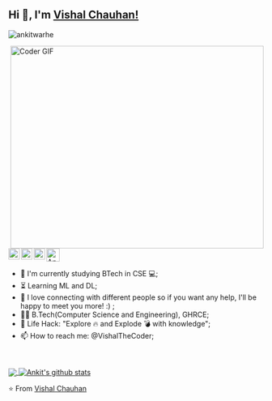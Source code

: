 ## Hi 👋, I'm [Vishal Chauhan!](https://github.com/vish-han) 
 <p align="left"> <img src="https://komarev.com/ghpvc/?username=ankitwarbhe&label=Views&color=blue&style=plastic" alt="ankitwarhe" /> </p>


<img align="right" src="https://media.giphy.com/media/SWoSkN6DxTszqIKEqv/giphy.gif" alt="Coder GIF" width="500" height="400">

 <a href="https://dev.to/">
  <img src="https://d2fltix0v2e0sb.cloudfront.net/dev-badge.svg" alt="Ankit's Dev" width="26"/>
</a>
<a href="https://twitter.com/VishaltheCoder">
  <img align="left" alt="Ankit Warbhe | Twitter" width="22px" src="https://cdn.jsdelivr.net/npm/simple-icons@v3/icons/twitter.svg" />
</a>
<a href="https://www.linkedin.com/in//">
  <img align="left" alt="Ankit's LinkdeIN" width="22px" src="https://cdn.jsdelivr.net/npm/simple-icons@v3/icons/linkedin.svg" />
</a>
<a href="https://www.instagram.com/vish.han/">
  <img align="left" alt="Ankit's Instagram" width="22px" src="https://cdn.jsdelivr.net/npm/simple-icons@v3/icons/instagram.svg" />
</a>





- :telescope: I'm currently studying BTech in CSE 💻;
- :hourglass_flowing_sand: Learning ML and DL;
- 💬 I love connecting with different people so if you want any help, I'll be happy to meet you more! :) ;
- :man_technologist: B.Tech(Computer Science and Engineering), GHRCE; 
- :dart: Life Hack: "Explore :fire: and Explode :bomb: with knowledge";
- 📫 How to reach me: @VishalTheCoder;




<br><br>
<a href="https://github.com/vish-han">
  <img align="center" src="https://github-readme-stats.vercel.app/api/top-langs/?username=ankitwarbhe&theme=dark">
</a>
<a href="https://github.com/vish-han">
 <img align="center" src="https://github-readme-stats.vercel.app/api?username=ankitwarbhe&show_icons=true&theme=dark&line_height=30" alt="Ankit's github stats"/>
</a>

⭐️ From [Vishal Chauhan](https://github.com/vish-han)

